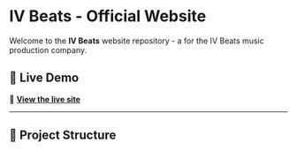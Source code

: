 # IV Beats - Official Website

Welcome to the **IV Beats** website repository - a for the IV Beats music production company.

## 🎵 Live Demo
🚀 **[View the live site](https://lottiejudge.github.io/IVBeats/)**

---

## 📁 Project Structure

